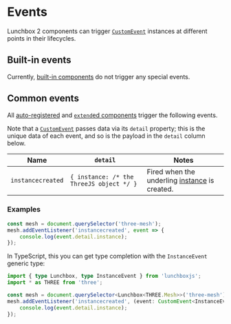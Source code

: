 # Events

Lunchbox 2 components can trigger [`CustomEvent`](https://developer.mozilla.org/en-US/docs/Web/API/CustomEvent) instances at different points in their lifecycles.

## Built-in events

Currently, [built-in components](/component-guide.html#built-in-components) do not trigger any special events.

## Common events

All [auto-registered](/component-guide.html#auto-registered-components) and [`extend`ed components](/component-guide.html#custom-components-via-extend) trigger the following events. 

Note that a [`CustomEvent`](https://developer.mozilla.org/en-US/docs/Web/API/CustomEvent) passes data via its `detail` property; this is the unique data of each event, and so is the payload in the `detail` column below.

| Name              | `detail`                                 | Notes                                                                                        |
| ----------------- | ---------------------------------------- | -------------------------------------------------------------------------------------------- |
| `instancecreated` | `{ instance: /* the ThreeJS object */ }` | Fired when the underling [instance](/component-guide.html#the-instance-property) is created. |

### Examples

```js
const mesh = document.querySelector('three-mesh');
mesh.addEventListener('instancecreated', event => {
    console.log(event.detail.instance);
});
```

In TypeScript, this you can get type completion with the `InstanceEvent` generic type:

```ts
import { type Lunchbox, type InstanceEvent } from 'lunchboxjs';
import * as THREE from 'three';

const mesh = document.querySelector<Lunchbox<THREE.Mesh>>('three-mesh');
mesh.addEventListener('instancecreated', (event: CustomEvent<InstanceEvent<THREE.Mesh>>) => {
    console.log(event.detail.instance);
});
```

